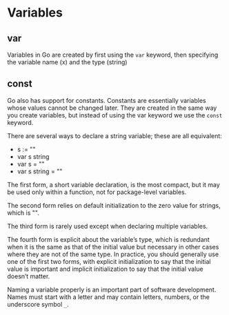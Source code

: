 # Variables

## var

Variables in Go are created by first using the `var` keyword, then specifying the variable name (x) and the type (string)

## const

Go also has support for constants. Constants are essentially variables whose values cannot be changed later. They are created in the same way you create variables, but instead of using the var keyword we use the `const` keyword.

There are several ways to declare a string variable; these are all equivalent:

- s := ""
- var s string
- var s = ""
- var s string = ""

The first form, a short variable declaration, is the most compact, but it may be used only within a function, not for package-level variables.

The second form relies on default initialization to the zero value for strings, which is "".

The third form is rarely used except when declaring multiple variables.

The fourth form is explicit about the variable’s type, which is redundant when it is the same as that of the initial value but necessary in other cases where they are not of the same type. In practice, you should generally use one of the first two forms, with explicit initialization to say that the initial value is important and implicit initialization to say that the initial value doesn’t matter.

Naming a variable properly is an important part of software development. Names must start with a letter and may contain letters, numbers, or the underscore symbol `_`.
